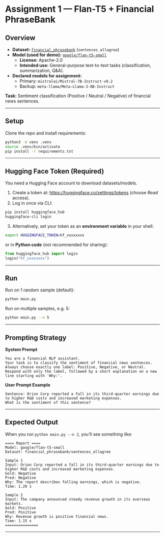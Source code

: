 # Assignment 1 — Flan-T5 + Financial PhraseBank

## Overview
- **Dataset:** [`financial_phrasebank`](https://huggingface.co/datasets/financial_phrasebank) (`sentences_allagree`)  
- **Model (used for demo):** [`google/flan-t5-small`](https://huggingface.co/google/flan-t5-small)  
  - **License:** Apache-2.0  
  - **Intended use:** General-purpose text-to-text tasks (classification, summarization, Q&A).  
- **Declared models for assignment:**  
  - Primary: `mistralai/Mistral-7B-Instruct-v0.2`  
  - Backup: `meta-llama/Meta-Llama-3-8B-Instruct`

**Task:** Sentiment classification (Positive / Neutral / Negative) of financial news sentences.

---

## Setup

Clone the repo and install requirements:

```bash
python3 -m venv .venv
source .venv/bin/activate
pip install -r requirements.txt
```

---

## Hugging Face Token (Required)

You need a Hugging Face account to download datasets/models.  

1. Create a token at: https://huggingface.co/settings/tokens (choose *Read* access).  
2. Log in once via CLI:

```bash
pip install huggingface_hub
huggingface-cli login
```

3. Alternatively, set your token as an **environment variable** in your shell:

```bash
export HUGGINGFACE_TOKEN=hf_xxxxxxxx
```

or in **Python code** (not recommended for sharing):

```python
from huggingface_hub import login
login("hf_xxxxxxxx")
```

---

## Run

Run on 1 random sample (default):

```bash
python main.py
```

Run on multiple samples, e.g. 5:

```bash
python main.py --n 5
```

---

## Prompting Strategy

**System Prompt**
```
You are a financial NLP assistant. 
Your task is to classify the sentiment of financial news sentences. 
Always choose exactly one label: Positive, Negative, or Neutral. 
Respond with only the label, followed by a short explanation on a new line starting with 'Why:'.
```

**User Prompt Example**
```
Sentence: Orion Corp reported a fall in its third-quarter earnings due to higher R&D costs and increased marketing expenses.
What is the sentiment of this sentence?
```

---

## Expected Output

When you run `python main.py --n 2`, you’ll see something like:

```
==== Report ====
Model: google/flan-t5-small
Dataset: financial_phrasebank/sentences_allagree

Sample 1
Input: Orion Corp reported a fall in its third-quarter earnings due to higher R&D costs and increased marketing expenses.
Gold: Negative
Pred: Negative
Why: The report describes falling earnings, which is negative.
Time: 1.20 s

Sample 2
Input: The company announced steady revenue growth in its overseas markets.
Gold: Positive
Pred: Positive
Why: Revenue growth is positive financial news.
Time: 1.15 s
===============
```

---
